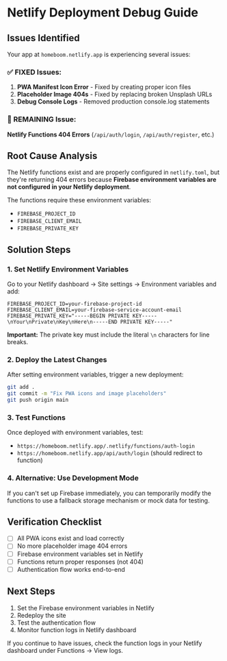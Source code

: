 # Netlify Deployment Debug Guide

## Issues Identified

Your app at `homeboom.netlify.app` is experiencing several issues:

### ✅ FIXED Issues:
1. **PWA Manifest Icon Error** - Fixed by creating proper icon files
2. **Placeholder Image 404s** - Fixed by replacing broken Unsplash URLs 
3. **Debug Console Logs** - Removed production console.log statements

### 🔧 REMAINING Issue:
**Netlify Functions 404 Errors** (`/api/auth/login`, `/api/auth/register`, etc.)

## Root Cause Analysis

The Netlify functions exist and are properly configured in `netlify.toml`, but they're returning 404 errors because **Firebase environment variables are not configured in your Netlify deployment**.

The functions require these environment variables:
- `FIREBASE_PROJECT_ID`
- `FIREBASE_CLIENT_EMAIL` 
- `FIREBASE_PRIVATE_KEY`

## Solution Steps

### 1. Set Netlify Environment Variables

Go to your Netlify dashboard → Site settings → Environment variables and add:

```
FIREBASE_PROJECT_ID=your-firebase-project-id
FIREBASE_CLIENT_EMAIL=your-firebase-service-account-email
FIREBASE_PRIVATE_KEY="-----BEGIN PRIVATE KEY-----\nYour\nPrivate\nKey\nHere\n-----END PRIVATE KEY-----"
```

**Important:** The private key must include the literal `\n` characters for line breaks.

### 2. Deploy the Latest Changes

After setting environment variables, trigger a new deployment:

```bash
git add .
git commit -m "Fix PWA icons and image placeholders"
git push origin main
```

### 3. Test Functions

Once deployed with environment variables, test:
- `https://homeboom.netlify.app/.netlify/functions/auth-login`
- `https://homeboom.netlify.app/api/auth/login` (should redirect to function)

### 4. Alternative: Use Development Mode

If you can't set up Firebase immediately, you can temporarily modify the functions to use a fallback storage mechanism or mock data for testing.

## Verification Checklist

- [ ] All PWA icons exist and load correctly
- [ ] No more placeholder image 404 errors
- [ ] Firebase environment variables set in Netlify
- [ ] Functions return proper responses (not 404)
- [ ] Authentication flow works end-to-end

## Next Steps

1. Set the Firebase environment variables in Netlify
2. Redeploy the site
3. Test the authentication flow
4. Monitor function logs in Netlify dashboard

If you continue to have issues, check the function logs in your Netlify dashboard under Functions → View logs. 